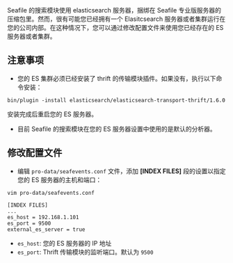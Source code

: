 Seafile 的搜索模块使用 elasticsearch 服务器，捆绑在 Seafile 专业版服务器的压缩包里。然而，很有可能您已经拥有一个 Elasitcsearch 服务器或者集群运行在您的公司内部。在这种情况下，您可以通过修改配置文件来使用您已经存在的 ES 服务器或者集群。


## 注意事项

- 您的 ES 集群必须已经安装了 thrift 的传输模块插件。如果没有，执行以下命令安装：

```
bin/plugin -install elasticsearch/elasticsearch-transport-thrift/1.6.0
```

安装完成后重启您的 ES 服务器。

- 目前 Seafile 的搜索模块在您的 ES 服务器设置中使用的是默认的分析器。


## 修改配置文件

- 编辑 `pro-data/seafevents.conf` 文件，添加 **[INDEX FILES]** 段的设置以指定您的 ES 服务器的主机和端口：

```
vim pro-data/seafevents.conf
```

```
[INDEX FILES]
...
es_host = 192.168.1.101
es_port = 9500
external_es_server = true
```

- `es_host`: 您的 ES 服务器的 IP 地址
- `es_port`: Thrift 传输模块的监听端口。默认为 `9500`